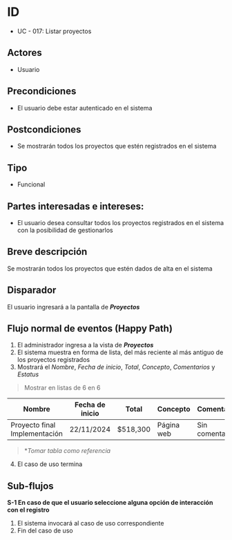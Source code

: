 # ID
 - UC - 017: Listar proyectos 
 
## Actores
 * Usuario 

## Precondiciones
 * El usuario debe estar autenticado en el sistema

## Postcondiciones
 * Se mostrarán todos los proyectos que estén registrados en el sistema
   
## Tipo 
 * Funcional

## Partes interesadas e intereses:
- El usuario desea consultar todos los proyectos registrados en el sistema con la posibilidad de gestionarlos

## Breve descripción
Se mostrarán todos los proyectos que estén dados de alta en el sistema

## Disparador
El usuario ingresará a la pantalla de __*Proyectos*__

## Flujo normal de eventos (Happy Path)
1. El administrador ingresa a la vista de __*Proyectos*__
2. El sistema muestra en forma de lista, del más reciente al más antiguo de los proyectos registrados
3. Mostrará el *Nombre*, *Fecha de inicio*, *Total*, *Concepto*, *Comentarios* y *Estatus*
> Mostrar en listas de 6 en 6

|Nombre|Fecha de inicio|Total|Concepto|Comentarios|Estatus|Acciones|
|-|-|-|-|-|-|-|
|Proyecto final Implementación|22/11/2024|$518,300|Página web|Sin comentarios|En progreso|[][][]|
> **Tomar tabla como referencia*
4. El caso de uso termina

## Sub-flujos 
__S-1 En caso de que el usuario seleccione alguna opción de interacción con el registro__
1. El sistema invocará al caso de uso correspondiente
3. Fin del caso de uso